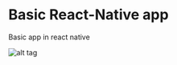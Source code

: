 # Basic React-Native app
Basic app in react native


![alt tag](http://g.recordit.co/KI6EhMU5b4.gif)
